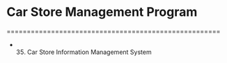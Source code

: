 # Car Store Management Program

=====================================================

* 35) Car Store Information Management System

